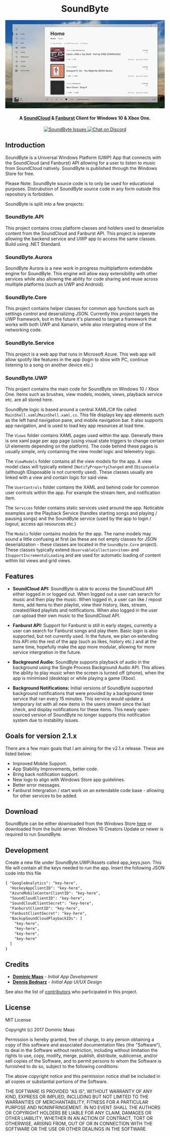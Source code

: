 
<h1 align="center">
SoundByte
</h1>

<img src="SoundByte.UWP/Assets/Screenshots/mainpage.png" alt="SoundByte Screenshot">

<h4 align="center">A <a href="https://soundcloud.com/" target="_blank">SoundCloud</a> &amp; <a href="https://fanburst.com/" target="_blank">Fanburst</a> Client for Windows 10 &amp; Xbox One.</h4>

<p align="center">
    <a href="https://github.com/DominicMaas/SoundByte/issues">
        <img src="https://img.shields.io/github/issues/dominicmaas/soundbyte.svg" alt="SoundByte Issues">
    </a>
    <a href="https://discord.gg/tftSadE">
        <img src="https://img.shields.io/discord/333524708463214594.svg" alt="Chat on Discord">
    </a>
</p>

## Introduction
SoundByte is a Universal Windows Platform (UWP) App that connects with the SoundCloud (and Fanburst) API allowing for a user to listen to music from SoundCloud natively. SoundByte is published through the Windows Store for free.

Please Note: SoundByte source code is to only be used for educational purposes. Distrubution of SoundByte source code in any form outside this repository is forbidden.

SoundByte is split into a few projects:

### SoundByte.API

This project contains cross platform classes and holders used to deserialize content from the SoundCloud and Fanburst API. This project is seperate allowing the backend service and UWP app to access the same classes. Build using .NET Standard.

### SoundByte.Aurora

SoundByte Aurora is a new work in progress muiltiplatform extendable engine for SoundByte. This engine will allow easy extensibility with other services while also allowing the ability for code sharing and reuse across muiltiple platforms (such as UWP and Android).

### SoundByte.Core

This project contains helper classes for common app functions such as settings control and deserializing JSON. Currently this project targets the UWP framework, but in the future it's planned to target a framework that works with both UWP and Xamarin, while also intergrating more of the networking code.

### SoundByte.Service

This project is a web app that runs in Microsoft Azure. This web app will allow spotify like features in the app (login to xbox with PC, continue listening to a song on another device etc.)

### SoundByte.UWP

This project contains the main code for SoundByte on Windows 10 / Xbox One. Items such as brushes, view models, models, views, playback service etc. are all stored here.

SoundByte logic is based around a central XAML/C# file called `MainShell.xaml`/`MainShell.xaml.cs`. This file displays key app elements such as the left hand navigation pane, and mobile navigation bar. It also supports app navigation, and is used to load key app resources at load time.

The `Views` folder contains XAML pages used within the app. Generally there is one xaml page per app page (using visual state triggers to change certain UI elements depending on the platform). The code behind these pages is usually simple, only containing the view model logic and telemetry logic.

The `ViewModels` folder contains all the view models for the app. A view model class will typically extend `INotifyPropertyChanged` and `IDisposable` (although IDisposable is not currently used). These classes usually are linked with a view and contain logic for said view.

The `UserControls` folder contains the XAML and behind code for common user controls within the app. For example the stream item, and notification item.

The `Services` folder contains static services used around the app. Noticable examples are the Playback Service (handles starting songs and playing / pausing songs) and the SoundByte service (used by the app to login / logout, access api resources etc.)

The `Models` folder contains models for the app. The name models may sound a little confusing at first (as these are not empty classes for JSON deserialization - these classes are located in the `SoundByte.Core` project). These classes typically extend `ObservableCollection<item>` and `ISupportIncrementalLoading` and are used for automatic loading of content within list views and grid views.


## Features
- **SoundCloud API:** SoundByte is able to access the SoundCloud API either logged in or logged out. When logged out a user can serarch for music and then play the music. When logged in, a user can like / repost items, add items to their playlist, view their history, likes, stream, created/liked playlists and notifications. When also logged in the user can upload their own music to the SoundCloud API.

- **Fanburst API:** Support for Fanburst is still in early stages, currently a user can search for Fanburst songs and play them. Basic login is also supported, but not currently used. In the future, we plan on extending this API into the rest of the app (such as likes, history etc.) and at the same time, hopefully make the app more modular, allowing for more service intergration in the future.

- **Background Audio:** SoundByte supports playback of audio in the background using the Single Process Background Audio API. This allows the ability to play music when the screen is turned off (phone), when the app is minimised (desktop) or while playing a game (Xbox).

- **Background Notifications:** Initial versions of SoundByte supported background notifications that were provided by a background timer service that ran every 15 minutes. This service would update a temporary list with all new items in the users stream since the last check, and display notifications for these items. This newly open-sourced version of SoundByte no longer supports this notification system due to instability issues. 

## Goals for version 2.1.x
There are a few main goals that I am aiming for the v2.1.x release. These are listed below:
- Improved Mobile Support.
- App Stability Improvements, better code.
- Bring back notification support.
- New logo to align with Windows Store app guidelines.
- Better error messages.
- Fanburst Intergration / start work on an extendable code base - allowing for other services to be added.

## Download
SoundByte can be either downloaded from the Windows Store [here](https://www.microsoft.com/store/apps/9nblggh4xbjg) or downloaded from the build server. Windows 10 Creators Update or newer is required to run SoundByte.

## Development

Create a new file under SoundByte.UWP/Assets called app_keys.json. This file will contain all the keys needed to run the app.
Insert the following JSON code into this file

``` 
{ "GoogleAnalytics": "key-here",
  "HockeyAppClientID": "key-here",
  "AzureMobileCenterClientID": "key-here",
  "SoundCloudClientID": "key-here",
  "SoundCloudClientSecret": "key-here",
  "FanburstClientID": "key-here",
  "FanbustClientSecret": "key-here",
  "BackupSoundCloudPlaybackIDs": [
    "key-here",
    "key-here",
    "key-here",
    "key-here"
  ]
}
```

## Credits

- **[Dominic Maas](https://twitter.com/dominicjmaas)**  - *Initial App Development*
- **[Dennis Bednarz](https://twitter.com/DennisBednarz)**  - *Initial App UI/UX Design*

See also the list of [contributors](https://github.com/DominicMaas/SoundByte/contributors) who participated in this project.

## License
MIT License

Copyright (c) 2017 Dominic Maas

Permission is hereby granted, free of charge, to any person obtaining a copy
of this software and associated documentation files (the "Software"), to deal
in the Software without restriction, including without limitation the rights
to use, copy, modify, merge, publish, distribute, sublicense, and/or sell
copies of the Software, and to permit persons to whom the Software is
furnished to do so, subject to the following conditions:

The above copyright notice and this permission notice shall be included in all
copies or substantial portions of the Software.

THE SOFTWARE IS PROVIDED "AS IS", WITHOUT WARRANTY OF ANY KIND, EXPRESS OR
IMPLIED, INCLUDING BUT NOT LIMITED TO THE WARRANTIES OF MERCHANTABILITY,
FITNESS FOR A PARTICULAR PURPOSE AND NONINFRINGEMENT. IN NO EVENT SHALL THE
AUTHORS OR COPYRIGHT HOLDERS BE LIABLE FOR ANY CLAIM, DAMAGES OR OTHER
LIABILITY, WHETHER IN AN ACTION OF CONTRACT, TORT OR OTHERWISE, ARISING FROM,
OUT OF OR IN CONNECTION WITH THE SOFTWARE OR THE USE OR OTHER DEALINGS IN THE
SOFTWARE.
